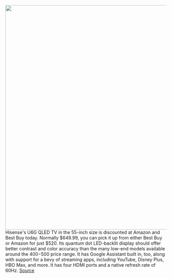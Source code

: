 <img src='https://cdn.vox-cdn.com/thumbor/-B0o1iNfa3aqEXTCp7SNrk3IPUs=/0x0:1800x1200/1200x800/filters:focal(756x456:1044x744)/cdn.vox-cdn.com/uploads/chorus_image/image/69936667/hisenseu6g.0.jpg' width='700px' /><br/>
Hisense's U6G QLED TV in the 55-inch size is discounted at Amazon and Best Buy today. Normally $649.99, you can pick it up from either Best Buy or Amazon for just $520. Its quantum dot LED-backlit display should offer better contrast and color accuracy than the many low-end models available around the $400-$500 price range. It has Google Assistant built in, too, along with support for a bevy of streaming apps, including YouTube, Disney Plus, HBO Max, and more. It has four HDMI ports and a native refresh rate of 60Hz.
<a href='https://www.theverge.com/good-deals/2021/10/1/22703978/hisense-4k-qled-tv-magsafe-apple-amazon-best-buy-deals'> Source <a/>